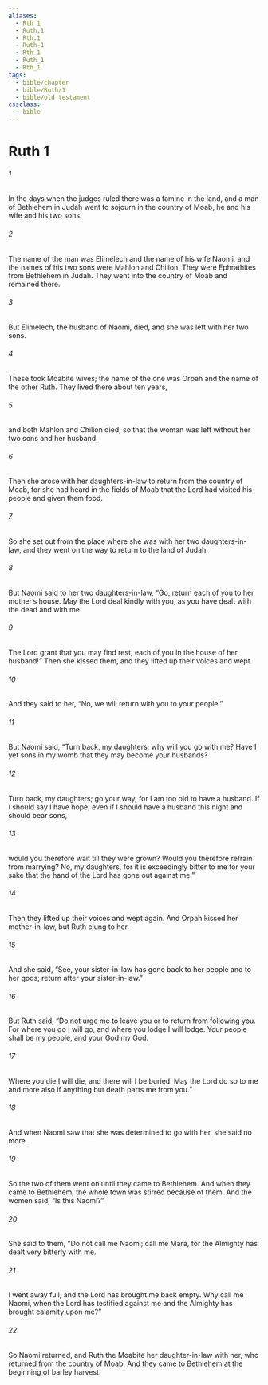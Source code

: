 ```yaml
---
aliases:
  - Rth 1
  - Ruth.1
  - Rth.1
  - Ruth-1
  - Rth-1
  - Ruth_1
  - Rth_1
tags:
  - bible/chapter
  - bible/Ruth/1
  - bible/old testament
cssclass:
  - bible
---
```


# Ruth 1

###### 1
In the days when the judges ruled there was a famine in the land, and a man of Bethlehem in Judah went to sojourn in the country of Moab, he and his wife and his two sons.
###### 2
The name of the man was Elimelech and the name of his wife Naomi, and the names of his two sons were Mahlon and Chilion. They were Ephrathites from Bethlehem in Judah. They went into the country of Moab and remained there.
###### 3
But Elimelech, the husband of Naomi, died, and she was left with her two sons.
###### 4
These took Moabite wives; the name of the one was Orpah and the name of the other Ruth. They lived there about ten years,
###### 5
and both Mahlon and Chilion died, so that the woman was left without her two sons and her husband.
###### 6
Then she arose with her daughters-in-law to return from the country of Moab, for she had heard in the fields of Moab that the Lord had visited his people and given them food.
###### 7
So she set out from the place where she was with her two daughters-in-law, and they went on the way to return to the land of Judah.
###### 8
But Naomi said to her two daughters-in-law, “Go, return each of you to her mother’s house. May the Lord deal kindly with you, as you have dealt with the dead and with me.
###### 9
The Lord grant that you may find rest, each of you in the house of her husband!” Then she kissed them, and they lifted up their voices and wept.
###### 10
And they said to her, “No, we will return with you to your people.”
###### 11
But Naomi said, “Turn back, my daughters; why will you go with me? Have I yet sons in my womb that they may become your husbands?
###### 12
Turn back, my daughters; go your way, for I am too old to have a husband. If I should say I have hope, even if I should have a husband this night and should bear sons,
###### 13
would you therefore wait till they were grown? Would you therefore refrain from marrying? No, my daughters, for it is exceedingly bitter to me for your sake that the hand of the Lord has gone out against me.”
###### 14
Then they lifted up their voices and wept again. And Orpah kissed her mother-in-law, but Ruth clung to her.
###### 15
And she said, “See, your sister-in-law has gone back to her people and to her gods; return after your sister-in-law.”
###### 16
But Ruth said, “Do not urge me to leave you or to return from following you. For where you go I will go, and where you lodge I will lodge. Your people shall be my people, and your God my God.
###### 17
Where you die I will die, and there will I be buried. May the Lord do so to me and more also if anything but death parts me from you.”
###### 18
And when Naomi saw that she was determined to go with her, she said no more.
###### 19
So the two of them went on until they came to Bethlehem. And when they came to Bethlehem, the whole town was stirred because of them. And the women said, “Is this Naomi?”
###### 20
She said to them, “Do not call me Naomi; call me Mara, for the Almighty has dealt very bitterly with me.
###### 21
I went away full, and the Lord has brought me back empty. Why call me Naomi, when the Lord has testified against me and the Almighty has brought calamity upon me?”
###### 22
So Naomi returned, and Ruth the Moabite her daughter-in-law with her, who returned from the country of Moab. And they came to Bethlehem at the beginning of barley harvest.


